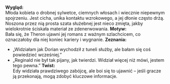 **Wygląd:**  
Młoda kobieta o drobnej sylwetce, ciemnych włosach i wiecznie niepewnym spojrzeniu. Jest cicha, unika kontaktu wzrokowego, a jej dłonie często drżą. Noszona przez nią prosta szata służebnej jest nieco zmięta, jakby wielokrotnie ściskała materiał ze zdenerwowania.
**Motyw:**  
Bała się, że Theron ujawni jej romans z ważnym szlachcicem, co oznaczałoby dla niej koniec kariery i wygnanie.
**Zeznania:**
- „Widziałam jak Dorian wychodził z tuneli służby, ale bałam się coś powiedzieć wcześniej.”
- „Reginald nie był tak pijany, jak twierdzi. Widział więcej niż mówi, jestem tego pewna.”
**Twist:**  
Edy widziała prawdziwego zabójcę, ale boi się to ujawnić – jeśli gracze ją przekonają, mogą zdobyć kluczowe informacje.